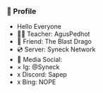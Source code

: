### 📎 Profile

- Hello Everyone
- 👨‍🏫 Teacher: AgusPedhot
- 👬 Friend: The Blast Drago
- 💿 Server: Syneck Network
- 📄 Media Social: 
- × Ig: @Syneck
- x Discord: Sapep
- x Bing: NOPE
